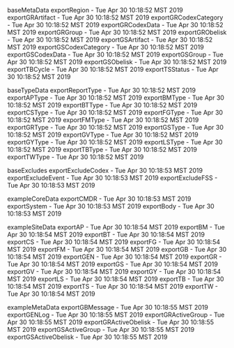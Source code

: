 

baseMetaData
exportRegion - Tue Apr 30 10:18:52 MST 2019
exportGRArtifact - Tue Apr 30 10:18:52 MST 2019
exportGRCodexCategory - Tue Apr 30 10:18:52 MST 2019
exportGRCodexData - Tue Apr 30 10:18:52 MST 2019
exportGRGroup - Tue Apr 30 10:18:52 MST 2019
exportGRObelisk - Tue Apr 30 10:18:52 MST 2019
exportGSArtifact - Tue Apr 30 10:18:52 MST 2019
exportGSCodexCategory - Tue Apr 30 10:18:52 MST 2019
exportGSCodexData - Tue Apr 30 10:18:52 MST 2019
exportGSGroup - Tue Apr 30 10:18:52 MST 2019
exportGSObelisk - Tue Apr 30 10:18:52 MST 2019
exportTBCycle - Tue Apr 30 10:18:52 MST 2019
exportTSStatus - Tue Apr 30 10:18:52 MST 2019

baseTypeData
exportReportType - Tue Apr 30 10:18:52 MST 2019
exportAPType - Tue Apr 30 10:18:52 MST 2019
exportBMType - Tue Apr 30 10:18:52 MST 2019
exportBTType - Tue Apr 30 10:18:52 MST 2019
exportCSType - Tue Apr 30 10:18:52 MST 2019
exportFGType - Tue Apr 30 10:18:52 MST 2019
exportFMType - Tue Apr 30 10:18:52 MST 2019
exportGRType - Tue Apr 30 10:18:52 MST 2019
exportGSType - Tue Apr 30 10:18:52 MST 2019
exportGVType - Tue Apr 30 10:18:52 MST 2019
exportGYType - Tue Apr 30 10:18:52 MST 2019
exportLSType - Tue Apr 30 10:18:52 MST 2019
exportTBType - Tue Apr 30 10:18:52 MST 2019
exportTWType - Tue Apr 30 10:18:52 MST 2019

baseExcludes
exportExcludeCodex - Tue Apr 30 10:18:53 MST 2019
exportExcludeEvent - Tue Apr 30 10:18:53 MST 2019
exportExcludeFSS - Tue Apr 30 10:18:53 MST 2019

exampleCoreData
exportCMDR - Tue Apr 30 10:18:53 MST 2019
exportSystem - Tue Apr 30 10:18:53 MST 2019
exportBody - Tue Apr 30 10:18:53 MST 2019

exampleSiteData
exportAP - Tue Apr 30 10:18:54 MST 2019
exportBM - Tue Apr 30 10:18:54 MST 2019
exportBT - Tue Apr 30 10:18:54 MST 2019
exportCS - Tue Apr 30 10:18:54 MST 2019
exportFG - Tue Apr 30 10:18:54 MST 2019
exportFM - Tue Apr 30 10:18:54 MST 2019
exportGB - Tue Apr 30 10:18:54 MST 2019
exportGEN - Tue Apr 30 10:18:54 MST 2019
exportGR - Tue Apr 30 10:18:54 MST 2019
exportGS - Tue Apr 30 10:18:54 MST 2019
exportGV - Tue Apr 30 10:18:54 MST 2019
exportGY - Tue Apr 30 10:18:54 MST 2019
exportLS - Tue Apr 30 10:18:54 MST 2019
exportTB - Tue Apr 30 10:18:54 MST 2019
exportTS - Tue Apr 30 10:18:54 MST 2019
exportTW - Tue Apr 30 10:18:54 MST 2019

exampleMetaData
exportGBMessage - Tue Apr 30 10:18:55 MST 2019
exportGENLog - Tue Apr 30 10:18:55 MST 2019
exportGRActiveGroup - Tue Apr 30 10:18:55 MST 2019
exportGRActiveObelisk - Tue Apr 30 10:18:55 MST 2019
exportGSActiveGroup - Tue Apr 30 10:18:55 MST 2019
exportGSActiveObelisk - Tue Apr 30 10:18:55 MST 2019
